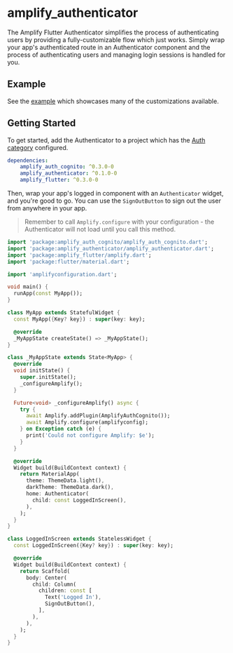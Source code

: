 # amplify_authenticator

The Amplify Flutter Authenticator simplifies the process of authenticating users by providing a fully-customizable flow which just works. Simply wrap your app's authenticated route in an Authenticator component and the process of authenticating users and managing login sessions is handled for you.

## Example

See the [example](https://github.com/aws-amplify/amplify-flutter/tree/release-candidate/packages/amplify_authenticator/example) which showcases many of the customizations available.

## Getting Started

To get started, add the Authenticator to a project which has the [Auth category](https://docs.amplify.aws/lib/auth/getting-started/q/platform/flutter/) configured.

```yaml
dependencies:
    amplify_auth_cognito: ^0.3.0-0
    amplify_authenticator: ^0.1.0-0
    amplify_flutter: ^0.3.0-0
```

Then, wrap your app's logged in component with an `Authenticator` widget, and you're good to go. You can use the `SignOutButton` to sign out the user from anywhere in your app.

> Remember to call `Amplify.configure` with your configuration - the Authenticator will not load until you call this method.

```dart
import 'package:amplify_auth_cognito/amplify_auth_cognito.dart';
import 'package:amplify_authenticator/amplify_authenticator.dart';
import 'package:amplify_flutter/amplify.dart';
import 'package:flutter/material.dart';

import 'amplifyconfiguration.dart';

void main() {
  runApp(const MyApp());
}

class MyApp extends StatefulWidget {
  const MyApp({Key? key}) : super(key: key);

  @override
  _MyAppState createState() => _MyAppState();
}

class _MyAppState extends State<MyApp> {
  @override
  void initState() {
    super.initState();
    _configureAmplify();
  }

  Future<void> _configureAmplify() async {
    try {
      await Amplify.addPlugin(AmplifyAuthCognito());
      await Amplify.configure(amplifyconfig);
    } on Exception catch (e) {
      print('Could not configure Amplify: $e');
    }
  }

  @override
  Widget build(BuildContext context) {
    return MaterialApp(
      theme: ThemeData.light(),
      darkTheme: ThemeData.dark(),
      home: Authenticator(
        child: const LoggedInScreen(),
      ),
    );
  }
}

class LoggedInScreen extends StatelessWidget {
  const LoggedInScreen({Key? key}) : super(key: key);

  @override
  Widget build(BuildContext context) {
    return Scaffold(
      body: Center(
        child: Column(
          children: const [
            Text('Logged In'),
            SignOutButton(),
          ],
        ),
      ),
    );
  }
}
```
